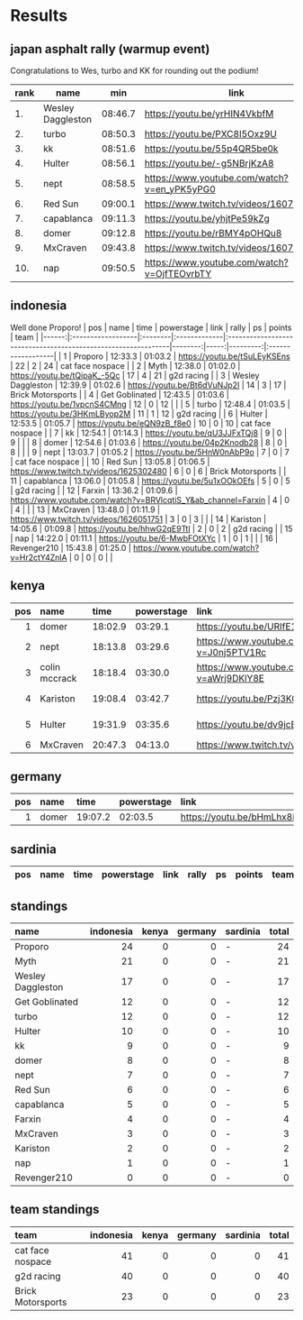 
# Results

## japan asphalt rally (warmup event)

Congratulations to Wes, turbo and KK for rounding out the podium!

| rank | name              | min     | link                                         |
| ---- | ----------------- | ------- | -------------------------------------------- |
| 1.   | Wesley Daggleston | 08:46.7 | https://youtu.be/yrHIN4VkbfM                 |
| 2.   | turbo             | 08:50.3 | https://youtu.be/PXC8I5Oxz9U                 |
| 3.   | kk                | 08:51.6 | https://youtu.be/55p4QR5be0k                 |
| 4.   | Hulter            | 08:56.1 | https://youtu.be/-g5NBrjKzA8                 |
| 5.   | nept              | 08:58.5 | https://www.youtube.com/watch?v=en_yPK5yPG0 |
| 6.   | Red Sun           | 09:00.1 | https://www.twitch.tv/videos/1607608745      |
| 7.   | capablanca	   | 09:11.3 | https://youtu.be/yhjtPe59kZg
| 8.   | domer             | 09:12.8 | https://youtu.be/rBMY4pOHQu8                 |
| 9.   | MxCraven          | 09:43.8 | https://www.twitch.tv/videos/1607365265      |
|10.   | nap               | 09:50.5 | https://www.youtube.com/watch?v=OjfTEOvrbTY  |

## indonesia
Well done Proporo!
|   pos | name              | time    | powerstage   | link                                                          |   rally |   ps |   points | team              |
|------:|:------------------|:--------|:-------------|:--------------------------------------------------------------|--------:|-----:|---------:|:------------------|
|     1 | Proporo           | 12:33.3 | 01:03.2      | https://youtu.be/tSuLEyKSEns                                  |      22 |    2 |       24 | cat face nospace  |
|     2 | Myth              | 12:38.0 | 01:02.0      | https://youtu.be/tQipaK_-5Qc                                  |      17 |    4 |       21 | g2d racing        |
|     3 | Wesley Daggleston | 12:39.9 | 01:02.6      | https://youtu.be/Bt6dVuNJp2I                                  |      14 |    3 |       17 | Brick Motorsports |
|     4 | Get Goblinated    | 12:43.5 | 01:03.6      | https://youtu.be/1vpcnS4CMng                                  |      12 |    0 |       12 |                   |
|     5 | turbo             | 12:48.4 | 01:03.5      | https://youtu.be/3HKmLByop2M                                  |      11 |    1 |       12 | g2d racing        |
|     6 | Hulter            | 12:53.5 | 01:05.7      | https://youtu.be/eQN9zB_f8e0                                  |      10 |    0 |       10 | cat face nospace  |
|     7 | kk                | 12:54.1 | 01:14.3      | https://youtu.be/qU3JJFxTQj8                                  |       9 |    0 |        9 |                   |
|     8 | domer             | 12:54.6 | 01:03.6      | https://youtu.be/04p2Knodb28                                  |       8 |    0 |        8 |                   |
|     9 | nept              | 13:03.7 | 01:05.2      | https://youtu.be/5HnW0nAbP9o                                  |       7 |    0 |        7 | cat face nospace  |
|    10 | Red Sun           | 13:05.8 | 01:06.5      | https://www.twitch.tv/videos/1625302480                       |       6 |    0 |        6 | Brick Motorsports |
|    11 | capablanca        | 13:06.0 | 01:05.8      | https://youtu.be/5u1xOOkOEfs                                  |       5 |    0 |        5 | g2d racing        |
|    12 | Farxin            | 13:36.2 | 01:09.6      | https://www.youtube.com/watch?v=BRVlcqtiS_Y&ab_channel=Farxin |       4 |    0 |        4 |                   |
|    13 | MxCraven          | 13:48.0 | 01:11.9      | https://www.twitch.tv/videos/1626051751                       |       3 |    0 |        3 |                   |
|    14 | Kariston          | 14:05.6 | 01:09.8      | https://youtu.be/hhwG2qE9TtI                                  |       2 |    0 |        2 | g2d racing        |
|    15 | nap               | 14:22.0 | 01:11.1      | https://youtu.be/6-MwbFOtXYc                                  |       1 |    0 |        1 |                   |
|    16 | Revenger210       | 15:43.8 | 01:25.0      | https://www.youtube.com/watch?v=Hr2ctY4ZnlA                   |       0 |    0 |        0 |                   |
## kenya

|   pos | name          | time    | powerstage   | link                                        |   rally |   ps |   points | team             |
|------:|:--------------|:--------|:-------------|:--------------------------------------------|--------:|-----:|---------:|:-----------------|
|     1 | domer         | 18:02.9 | 03:29.1      | https://youtu.be/URIfE1vL-jg                |      22 |    4 |       26 |                  |
|     2 | nept          | 18:13.8 | 03:29.6      | https://www.youtube.com/watch?v=J0nj5PTV1Rc |      17 |    3 |       20 | cat face nospace |
|     3 | colin mccrack | 18:18.4 | 03:30.0      | https://www.youtube.com/watch?v=aWrj9DKlY8E |      14 |    2 |       16 |                  |
|     4 | Kariston      | 19:08.4 | 03:42.7      | https://youtu.be/Pzj3KO2ei70                |      12 |    0 |       12 | g2d racing       |
|     5 | Hulter        | 19:31.9 | 03:35.6      | https://youtu.be/dv9jcEu5dzs                |      11 |    1 |       12 | cat face nospace |
|     6 | MxCraven      | 20:47.3 | 04:13.0      | https://www.twitch.tv/videos/1635003671     |      10 |    0 |       10 |                  |
## germany

|   pos | name   | time    | powerstage   | link                         |   rally |   ps |   points | team   |
|------:|:-------|:--------|:-------------|:-----------------------------|--------:|-----:|---------:|:-------|
|     1 | domer  | 19:07.2 | 02:03.5      | https://youtu.be/bHmLhx8ijzk |      22 |    4 |       26 |        |
## sardinia

| pos   | name   | time   | powerstage   | link   | rally   | ps   | points   | team   |
|-------|--------|--------|--------------|--------|---------|------|----------|--------|
## standings
| name              |   indonesia |   kenya |   germany | sardinia   |   total |
|:------------------|------------:|--------:|----------:|:-----------|--------:|
| Proporo           |          24 |       0 |         0 | -          |      24 |
| Myth              |          21 |       0 |         0 | -          |      21 |
| Wesley Daggleston |          17 |       0 |         0 | -          |      17 |
| Get Goblinated    |          12 |       0 |         0 | -          |      12 |
| turbo             |          12 |       0 |         0 | -          |      12 |
| Hulter            |          10 |       0 |         0 | -          |      10 |
| kk                |           9 |       0 |         0 | -          |       9 |
| domer             |           8 |       0 |         0 | -          |       8 |
| nept              |           7 |       0 |         0 | -          |       7 |
| Red Sun           |           6 |       0 |         0 | -          |       6 |
| capablanca        |           5 |       0 |         0 | -          |       5 |
| Farxin            |           4 |       0 |         0 | -          |       4 |
| MxCraven          |           3 |       0 |         0 | -          |       3 |
| Kariston          |           2 |       0 |         0 | -          |       2 |
| nap               |           1 |       0 |         0 | -          |       1 |
| Revenger210       |           0 |       0 |         0 | -          |       0 |
## team standings
| team              |   indonesia |   kenya |   germany |   sardinia |   total |
|:------------------|------------:|--------:|----------:|-----------:|--------:|
| cat face nospace  |          41 |       0 |         0 |          0 |      41 |
| g2d racing        |          40 |       0 |         0 |          0 |      40 |
| Brick Motorsports |          23 |       0 |         0 |          0 |      23 |

